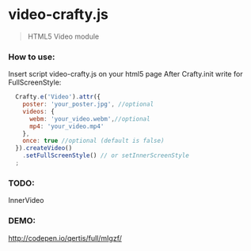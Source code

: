 video-crafty.js
===============
> HTML5 Video module

### How to use:
Insert script video-crafty.js on your html5 page
After Crafty.init write for FullScreenStyle:
```javascript
  Crafty.e('Video').attr({
    poster: 'your_poster.jpg', //optional
    videos: {
      webm: 'your_video.webm',//optional
      mp4: 'your_video.mp4'
    },
    once: true //optional (default is false)
  }).createVideo()
    .setFullScreenStyle() // or setInnerScreenStyle
  ;
```

### TODO: 
InnerVideo
  
### DEMO:
http://codepen.io/qertis/full/mIgzf/
